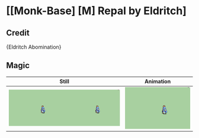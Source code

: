# [\[Monk-Base\] \[M\] Repal by Eldritch]

## Credit

{Eldritch Abomination}
	
## Magic

| Still | Animation |
| :---: | :-------: |
| ![Magic still](./Magic_000.png) | ![Magic animation](./Magic.gif) |
